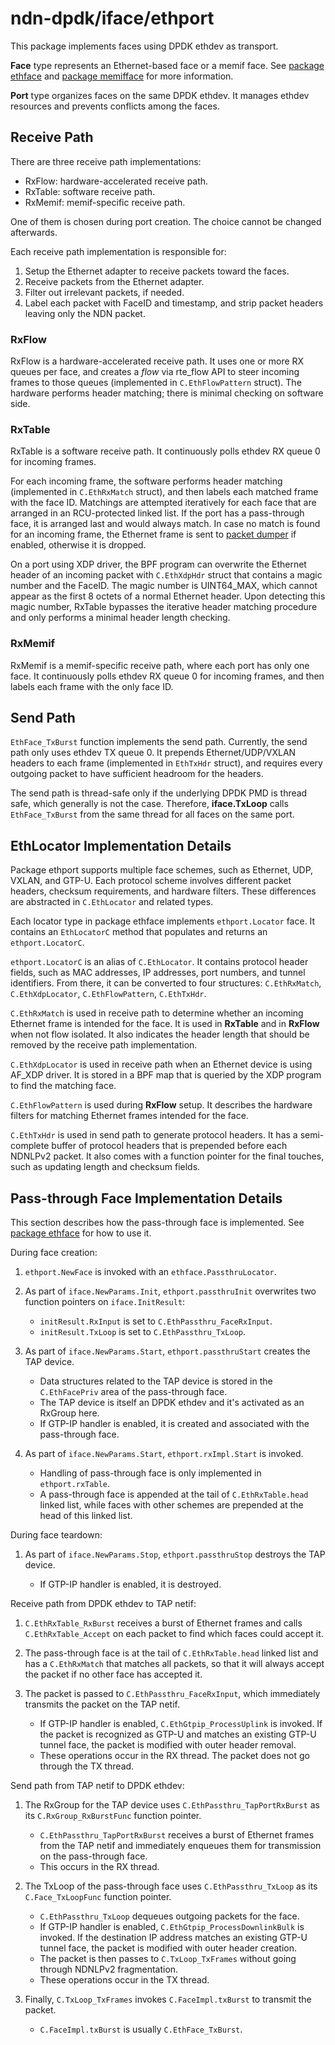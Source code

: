 # ndn-dpdk/iface/ethport

This package implements faces using DPDK ethdev as transport.

**Face** type represents an Ethernet-based face or a memif face.
See [package ethface](../ethface) and [package memifface](../memifface) for more information.

**Port** type organizes faces on the same DPDK ethdev.
It manages ethdev resources and prevents conflicts among the faces.

## Receive Path

There are three receive path implementations:

* RxFlow: hardware-accelerated receive path.
* RxTable: software receive path.
* RxMemif: memif-specific receive path.

One of them is chosen during port creation.
The choice cannot be changed afterwards.

Each receive path implementation is responsible for:

1. Setup the Ethernet adapter to receive packets toward the faces.
2. Receive packets from the Ethernet adapter.
3. Filter out irrelevant packets, if needed.
4. Label each packet with FaceID and timestamp, and strip packet headers leaving only the NDN packet.

### RxFlow

RxFlow is a hardware-accelerated receive path.
It uses one or more RX queues per face, and creates a *flow* via rte\_flow API to steer incoming frames to those queues (implemented in `C.EthFlowPattern` struct).
The hardware performs header matching; there is minimal checking on software side.

### RxTable

RxTable is a software receive path.
It continuously polls ethdev RX queue 0 for incoming frames.

For each incoming frame, the software performs header matching (implemented in `C.EthRxMatch` struct), and then labels each matched frame with the face ID.
Matchings are attempted iteratively for each face that are arranged in an RCU-protected linked list.
If the port has a pass-through face, it is arranged last and would always match.
In case no match is found for an incoming frame, the Ethernet frame is sent to [packet dumper](../../app/pdump) if enabled, otherwise it is dropped.

On a port using XDP driver, the BPF program can overwrite the Ethernet header of an incoming packet with `C.EthXdpHdr` struct that contains a magic number and the FaceID.
The magic number is UINT64\_MAX, which cannot appear as the first 8 octets of a normal Ethernet header.
Upon detecting this magic number, RxTable bypasses the iterative header matching procedure and only performs a minimal header length checking.

### RxMemif

RxMemif is a memif-specific receive path, where each port has only one face.
It continuously polls ethdev RX queue 0 for incoming frames, and then labels each frame with the only face ID.

## Send Path

`EthFace_TxBurst` function implements the send path.
Currently, the send path only uses ethdev TX queue 0.
It prepends Ethernet/UDP/VXLAN headers to each frame (implemented in `EthTxHdr` struct), and requires every outgoing packet to have sufficient headroom for the headers.

The send path is thread-safe only if the underlying DPDK PMD is thread safe, which generally is not the case.
Therefore, **iface.TxLoop** calls `EthFace_TxBurst` from the same thread for all faces on the same port.

## EthLocator Implementation Details

Package ethport supports multiple face schemes, such as Ethernet, UDP, VXLAN, and GTP-U.
Each protocol scheme involves different packet headers, checksum requirements, and hardware filters.
These differences are abstracted in `C.EthLocator` and related types.

Each locator type in package ethface implements `ethport.Locator` face.
It contains an `EthLocatorC` method that populates and returns an `ethport.LocatorC`.

`ethport.LocatorC` is an alias of `C.EthLocator`.
It contains protocol header fields, such as MAC addresses, IP addresses, port numbers, and tunnel identifiers.
From there, it can be converted to four structures: `C.EthRxMatch`, `C.EthXdpLocator`, `C.EthFlowPattern`, `C.EthTxHdr`.

`C.EthRxMatch` is used in receive path to determine whether an incoming Ethernet frame is intended for the face.
It is used in **RxTable** and in **RxFlow** when not flow isolated.
It also indicates the header length that should be removed by the receive path implementation.

`C.EthXdpLocator` is used in receive path when an Ethernet device is using AF\_XDP driver.
It is stored in a BPF map that is queried by the XDP program to find the matching face.

`C.EthFlowPattern` is used during **RxFlow** setup.
It describes the hardware filters for matching Ethernet frames intended for the face.

`C.EthTxHdr` is used in send path to generate protocol headers.
It has a semi-complete buffer of protocol headers that is prepended before each NDNLPv2 packet.
It also comes with a function pointer for the final touches, such as updating length and checksum fields.

## Pass-through Face Implementation Details

This section describes how the pass-through face is implemented.
See [package ethface](../ethface/README.md) for how to use it.

During face creation:

1. `ethport.NewFace` is invoked with an `ethface.PassthruLocator`.

2. As part of `iface.NewParams.Init`, `ethport.passthruInit` overwrites two function pointers on `iface.InitResult`:

    * `initResult.RxInput` is set to `C.EthPassthru_FaceRxInput`.
    * `initResult.TxLoop` is set to `C.EthPassthru_TxLoop`.

3. As part of `iface.NewParams.Start`, `ethport.passthruStart` creates the TAP device.

    * Data structures related to the TAP device is stored in the `C.EthFacePriv` area of the pass-through face.
    * The TAP device is itself an DPDK ethdev and it's activated as an RxGroup here.
    * If GTP-IP handler is enabled, it is created and associated with the pass-through face.

4. As part of `iface.NewParams.Start`, `ethport.rxImpl.Start` is invoked.

    * Handling of pass-through face is only implemented in `ethport.rxTable`.
    * A pass-through face is appended at the tail of `C.EthRxTable.head` linked list, while faces with other schemes are prepended at the head of this linked list.

During face teardown:

1. As part of `iface.NewParams.Stop`, `ethport.passthruStop` destroys the TAP device.

    * If GTP-IP handler is enabled, it is destroyed.

Receive path from DPDK ethdev to TAP netif:

1. `C.EthRxTable_RxBurst` receives a burst of Ethernet frames and calls `C.EthRxTable_Accept` on each packet to find which faces could accept it.

2. The pass-through face is at the tail of `C.EthRxTable.head` linked list and has a `C.EthRxMatch` that matches all packets, so that it will always accept the packet if no other face has accepted it.

3. The packet is passed to `C.EthPassthru_FaceRxInput`, which immediately transmits the packet on the TAP netif.

    * If GTP-IP handler is enabled, `C.EthGtpip_ProcessUplink` is invoked.
      If the packet is recognized as GTP-U and matches an existing GTP-U tunnel face, the packet is modified with outer header removal.
    * These operations occur in the RX thread.
      The packet does not go through the TX thread.

Send path from TAP netif to DPDK ethdev:

1. The RxGroup for the TAP device uses `C.EthPassthru_TapPortRxBurst` as its `C.RxGroup_RxBurstFunc` function pointer.

    * `C.EthPassthru_TapPortRxBurst` receives a burst of Ethernet frames from the TAP netif and immediately enqueues them for transmission on the pass-through face.
    * This occurs in the RX thread.

2. The TxLoop of the pass-through face uses `C.EthPassthru_TxLoop` as its `C.Face_TxLoopFunc` function pointer.

    * `C.EthPassthru_TxLoop` dequeues outgoing packets for the face.
    * If GTP-IP handler is enabled, `C.EthGtpip_ProcessDownlinkBulk` is invoked.
      If the destination IP address matches an existing GTP-U tunnel face, the packet is modified with outer header creation.
    * The packet is then passes to `C.TxLoop_TxFrames` without going through NDNLPv2 fragmentation.
    * These operations occur in the TX thread.

3. Finally, `C.TxLoop_TxFrames` invokes `C.FaceImpl.txBurst` to transmit the packet.

    * `C.FaceImpl.txBurst` is usually `C.EthFace_TxBurst`.
